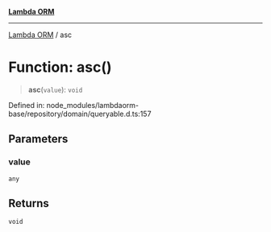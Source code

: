 [**Lambda ORM**](../README.md)

***

[Lambda ORM](../README.md) / asc

# Function: asc()

> **asc**(`value`): `void`

Defined in: node\_modules/lambdaorm-base/repository/domain/queryable.d.ts:157

## Parameters

### value

`any`

## Returns

`void`
